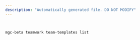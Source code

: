 ```yaml
---
description: "Automatically generated file. DO NOT MODIFY"
---
```


```bash


mgc-beta teamwork team-templates list

```